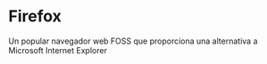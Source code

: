 [Title]: # (Firefox)
[Order]: # (41)

# Firefox

Un popular navegador web FOSS que proporciona una alternativa a Microsoft Internet Explorer
